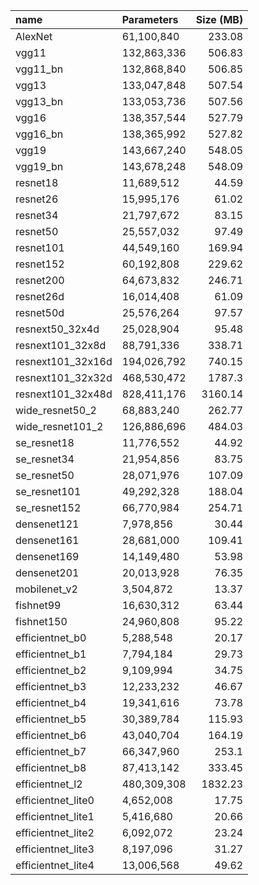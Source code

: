 | name               | Parameters   |   Size (MB) |
|:-------------------|:-------------|------------:|
| AlexNet            | 61,100,840   |      233.08 |
| vgg11              | 132,863,336  |      506.83 |
| vgg11_bn           | 132,868,840  |      506.85 |
| vgg13              | 133,047,848  |      507.54 |
| vgg13_bn           | 133,053,736  |      507.56 |
| vgg16              | 138,357,544  |      527.79 |
| vgg16_bn           | 138,365,992  |      527.82 |
| vgg19              | 143,667,240  |      548.05 |
| vgg19_bn           | 143,678,248  |      548.09 |
| resnet18           | 11,689,512   |       44.59 |
| resnet26           | 15,995,176   |       61.02 |
| resnet34           | 21,797,672   |       83.15 |
| resnet50           | 25,557,032   |       97.49 |
| resnet101          | 44,549,160   |      169.94 |
| resnet152          | 60,192,808   |      229.62 |
| resnet200          | 64,673,832   |      246.71 |
| resnet26d          | 16,014,408   |       61.09 |
| resnet50d          | 25,576,264   |       97.57 |
| resnext50_32x4d    | 25,028,904   |       95.48 |
| resnext101_32x8d   | 88,791,336   |      338.71 |
| resnext101_32x16d  | 194,026,792  |      740.15 |
| resnext101_32x32d  | 468,530,472  |     1787.3  |
| resnext101_32x48d  | 828,411,176  |     3160.14 |
| wide_resnet50_2    | 68,883,240   |      262.77 |
| wide_resnet101_2   | 126,886,696  |      484.03 |
| se_resnet18        | 11,776,552   |       44.92 |
| se_resnet34        | 21,954,856   |       83.75 |
| se_resnet50        | 28,071,976   |      107.09 |
| se_resnet101       | 49,292,328   |      188.04 |
| se_resnet152       | 66,770,984   |      254.71 |
| densenet121        | 7,978,856    |       30.44 |
| densenet161        | 28,681,000   |      109.41 |
| densenet169        | 14,149,480   |       53.98 |
| densenet201        | 20,013,928   |       76.35 |
| mobilenet_v2       | 3,504,872    |       13.37 |
| fishnet99          | 16,630,312   |       63.44 |
| fishnet150         | 24,960,808   |       95.22 |
| efficientnet_b0    | 5,288,548    |       20.17 |
| efficientnet_b1    | 7,794,184    |       29.73 |
| efficientnet_b2    | 9,109,994    |       34.75 |
| efficientnet_b3    | 12,233,232   |       46.67 |
| efficientnet_b4    | 19,341,616   |       73.78 |
| efficientnet_b5    | 30,389,784   |      115.93 |
| efficientnet_b6    | 43,040,704   |      164.19 |
| efficientnet_b7    | 66,347,960   |      253.1  |
| efficientnet_b8    | 87,413,142   |      333.45 |
| efficientnet_l2    | 480,309,308  |     1832.23 |
| efficientnet_lite0 | 4,652,008    |       17.75 |
| efficientnet_lite1 | 5,416,680    |       20.66 |
| efficientnet_lite2 | 6,092,072    |       23.24 |
| efficientnet_lite3 | 8,197,096    |       31.27 |
| efficientnet_lite4 | 13,006,568   |       49.62 |